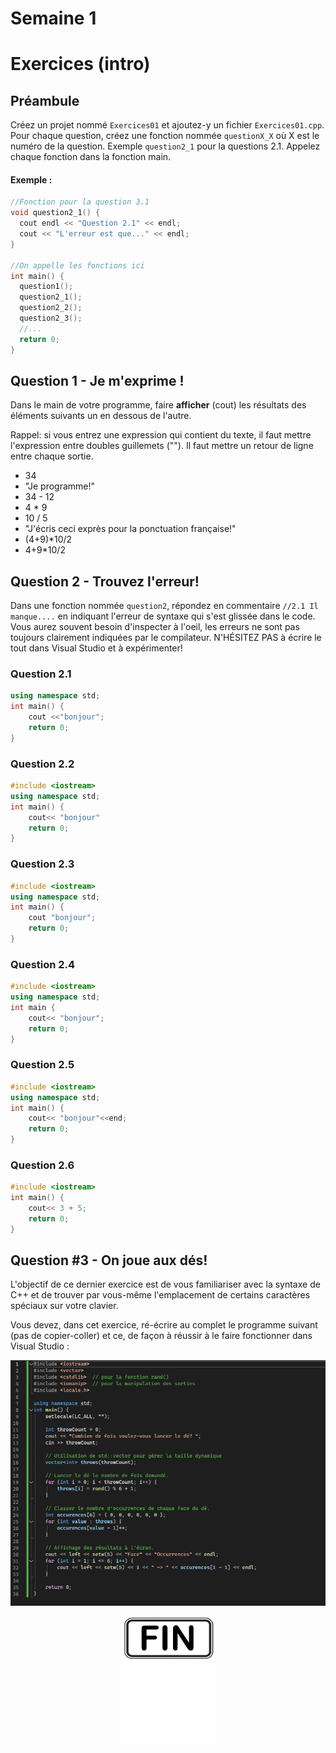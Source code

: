 # Semaine 1
# Exercices (intro)

## Préambule
Créez un projet nommé `Exercices01` et ajoutez-y un fichier `Exercices01.cpp`. Pour chaque question, créez une fonction nommée `questionX_X` où X est le numéro de la question. Exemple `question2_1` pour la questions 2.1.  Appelez chaque fonction dans la fonction main.

#### Exemple :

```cpp
//Fonction pour la question 3.1
void question2_1() {
  cout endl << "Question 2.1" << endl;
  cout << "L'erreur est que..." << endl;
}

//On appelle les fonctions ici
int main() {
  question1();
  question2_1();
  question2_2();
  question2_3();
  //...
  return 0;
}
```

## Question 1 - Je m'exprime !

Dans le main de votre programme, faire **afficher** (cout) les résultats des éléments suivants un en dessous de l'autre. 

Rappel: si vous entrez une expression qui contient du texte, il faut mettre l'expression entre doubles guillemets (""). Il faut mettre un retour de ligne entre chaque sortie.
  - 34
  - "Je programme!"
  - 34 - 12
  - 4 * 9
  - 10 / 5
  - "J'écris ceci exprès pour la ponctuation française!"
  - (4+9)*10/2
  - 4+9*10/2

## Question 2 - Trouvez l'erreur!

Dans une fonction nommée `question2`, répondez en commentaire `//2.1 Il manque....` en indiquant l'erreur de syntaxe qui s'est glissée dans le code. Vous aurez souvent besoin d'inspecter à l'oeil, les erreurs ne sont pas toujours clairement indiquées par le compilateur. N'HÉSITEZ PAS à écrire le tout dans Visual Studio et à expérimenter!

### Question 2.1
```cpp
using namespace std;
int main() {
    cout <<"bonjour";
    return 0;
}
```
### Question 2.2
```cpp
#include <iostream>
using namespace std;
int main() {
    cout<< "bonjour"
    return 0;
}
```
### Question 2.3
```cpp
#include <iostream>
using namespace std;
int main() {
    cout "bonjour";
    return 0;
}
```
### Question 2.4
```cpp
#include <iostream>
using namespace std;
int main {
    cout<< "bonjour";
    return 0;
}
```
### Question 2.5
```cpp
#include <iostream>
using namespace std;
int main() {
    cout<< "bonjour"<<end;
    return 0;
}
```
### Question 2.6
```cpp 
#include <iostream>
int main() {
    cout<< 3 + 5;
    return 0;
}
```

## Question #3 - On joue aux dés!
L'objectif de ce dernier exercice est de vous familiariser avec la syntaxe de C++ et de trouver par vous-même l'emplacement de certains caractères spéciaux sur votre clavier.

Vous devez, dans cet exercice, ré-écrire au complet le programme suivant (pas de copier-coller) et ce, de façon à réussir à le faire fonctionner dans Visual Studio : 

![À transcrire](images/program_dice.png)

<p align="Center"><img src="./images/end.png" alt="drawing" width="150"/></p>
